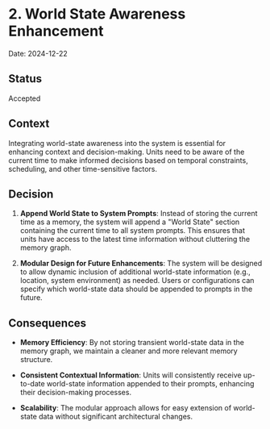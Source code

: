# 2. World State Awareness Enhancement

Date: 2024-12-22

## Status

Accepted

## Context

Integrating world-state awareness into the system is essential for enhancing context and decision-making. Units need to be aware of the current time to make informed decisions based on temporal constraints, scheduling, and other time-sensitive factors.

## Decision

1. **Append World State to System Prompts**: Instead of storing the current time as a memory, the system will append a "World State" section containing the current time to all system prompts. This ensures that units have access to the latest time information without cluttering the memory graph.

2. **Modular Design for Future Enhancements**: The system will be designed to allow dynamic inclusion of additional world-state information (e.g., location, system environment) as needed. Users or configurations can specify which world-state data should be appended to prompts in the future.

## Consequences

- **Memory Efficiency**: By not storing transient world-state data in the memory graph, we maintain a cleaner and more relevant memory structure.

- **Consistent Contextual Information**: Units will consistently receive up-to-date world-state information appended to their prompts, enhancing their decision-making processes.

- **Scalability**: The modular approach allows for easy extension of world-state data without significant architectural changes.
